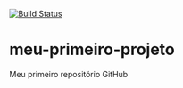[![Build Status](https://travis-ci.org/Sonbroly/MeuPrimeiroProjeto.svg?branch=master)](https://travis-ci.org/Sonbroly/MeuPrimeiroProjeto)
# meu-primeiro-projeto
Meu primeiro repositório GitHub